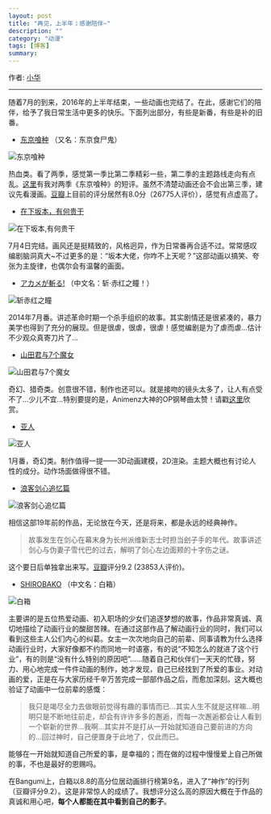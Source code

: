 ```yaml
---
layout: post
title: "再见，上半年；感谢陪伴~"
description: ""
category: "动漫"
tags: [博客]
summary:
---
```


作者: [小华](http://mioopoi.github.io/about.html)

---

随着7月的到来，2016年的上半年结束，一些动画也完结了。在此，感谢它们的陪伴，给予了我日常生活中更多的快乐。下面列出部分，有些是新番，有些是补的旧番。



- [东京喰种](http://bangumi.tv/subject/93714) （又名：东京食尸鬼）

![东京喰种](http://lain.bgm.tv/pic/cover/l/12/ab/93714_r1U22.jpg)

热血类。看了两季，感觉第一季比第二季精彩一些，第二季的主题路线走向有点乱。[这里](http://ihuafan.com/%E5%8A%A8%E6%BC%AB/dong-jin-shi-shi-gui)有我对两季《东京喰种》的短评。虽然不清楚动画还会不会出第三季，建议先看漫画。[豆瓣](https://movie.douban.com/subject/25813403/)上目前的评分居然有8.0分（26775人评价），感觉有点虚高了。



- [在下坂本，有何贵干]()

![在下坂本,有何贵干](http://lain.bgm.tv/pic/cover/l/7c/01/165829_BpueB.jpg)

7月4日完结。画风还是挺精致的，风格迥异，作为日常番再合适不过。常常感叹编剧脑洞真大~不过更多的是：“坂本大佬，你咋不上天呢？”这部动画以搞笑、夸张为主旋律，也偶尔会有温馨的画面。



- [アカメが斬る!](http://bangumi.tv/subject/94244) （中文名：斩·赤红之瞳！）

![斩赤红之瞳](http://lain.bgm.tv/pic/cover/l/5e/e3/94244_aCTut.jpg)

2014年7月番。讲述革命时期一个杀手组织的故事。其实剧情还是很紧凑的，暴力美学也得到了充分的展现。但是很虐，很虐，很虐！感觉编剧是为了虐而虐...估计不少观众真寄刀片了...



- [山田君与7个魔女](http://bangumi.tv/subject/118906)

![山田君与7个魔女](http://lain.bgm.tv/pic/cover/l/2c/7a/118906_z91S1.jpg)

奇幻、猎奇类。创意很不错，制作也还可以。就是接吻的镜头太多了，让人有点受不了...少儿不宜...特别要提的是，Animenz大神的OP钢琴曲太赞！请戳[这里](http://www.bilibili.com/video/av2460173/)欣赏。



- [亚人](http://bangumi.tv/subject/146093)

![亚人](http://lain.bgm.tv/pic/cover/l/0b/17/146093_LATHF.jpg)

1月番，奇幻类。制作值得一提——3D动画建模，2D渲染。主题大概也有讨论人性的成分。动作场面做得很不错。



- [浪客剑心追忆篇](http://bangumi.tv/subject/1728)

![浪客剑心追忆篇](http://lain.bgm.tv/pic/cover/l/71/37/1728_w4c49.jpg)

相信这部19年前的作品，无论放在今天，还是将来，都是永远的经典神作。

>故事发生在剑心在幕末身为长州派维新志士时担当刽子手的年代。故事讲述剑心与伪妻子雪代巴的过去，解明了剑心左边面颊的十字伤之谜。

这个要日后单独拿出来写。[豆瓣](https://movie.douban.com/subject/1421721/)评分9.2 (23853人评价)。



- [SHIROBAKO](http://bangumi.tv/subject/110467) （中文名：白箱）

![白箱](http://lain.bgm.tv/pic/cover/l/73/26/110467_o4AEr.jpg)

主要讲的是五位热爱动画、初入职场的少女们追逐梦想的故事，作品非常真诚、真切地描绘了动画行业的酸甜苦辣。在通过这部作品了解动画行业的同时，我们可以看到这些主人公们内心的纠葛。女主一次次地向自己的前辈、同事请教为什么选择动画行业时，大家好像都不约而同地一时语塞，有的说“不知怎么的就进了这个行业”，有的则是“没有什么特别的原因吧”……随着自己和伙伴们一天天的忙碌，努力、用心地完成一件件动画的制作，她才发现，自己已经找到了所爱的事业。对动画的爱，正是在与大家历经千辛万苦完成一部部作品之后，而愈加深刻。这大概也验证了动画中一位前辈的感慨：

>我只是竭尽全力去做眼前觉得有趣的事情而已…其实人生不就是这样嘛…明明只是不断地往前走，却会有许许多多的邂逅，而每一次邂逅都会让人看到一个崭新的世界…我啊…其实并不是打从一开始就知道自己要前进的方向的…回过神时，自己便置身于此地了，仅此而已。

能够在一开始就知道自己所爱的事，是幸福的；而在做的过程中慢慢爱上自己所做的事，不也是最好的恩赐吗。

在Bangumi上，白箱以8.8的高分位居动画排行榜第9名，进入了“神作”的行列（豆瓣评分9.2）。这是非常惊人的成绩了。我想评分这么高的原因大概在于作品的真诚和用心吧，**每个人都能在其中看到自己的影子**。





